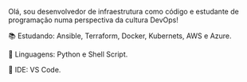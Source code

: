 Olá, sou desenvolvedor de infraestrutura como código e estudante de programação
numa perspectiva da cultura DevOps!

:books: Estudando: Ansible, Terraform, Docker, Kubernets, AWS e Azure.

:snake: Linguagens: Python e Shell Script.

:signal_strength: IDE: VS Code.


